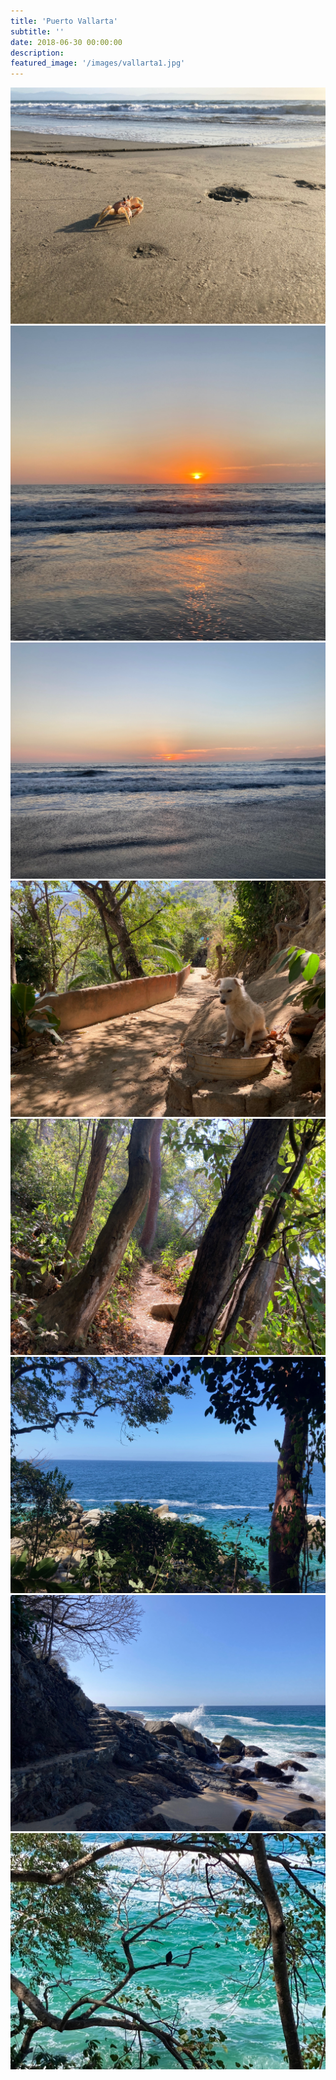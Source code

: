 ```yaml
---
title: 'Puerto Vallarta'
subtitle: ''
date: 2018-06-30 00:00:00
description:
featured_image: '/images/vallarta1.jpg'
---
```


<div class="gallery" data-columns="3">
	<img src="/images/vallarta1.jpg">
	<img src="/images/vallarta2.JPG">
	<img src="/images/vallarta3.jpg">
	<img src="/images/vallarta4.jpg">
	<img src="/images/vallarta5.jpg">
	<img src="/images/vallarta6.jpg">
	<img src="/images/vallarta7.jpg">
	<img src="/images/vallarta8.jpg">
</div>
